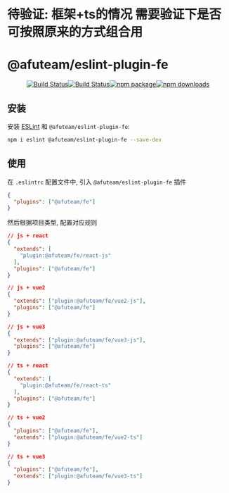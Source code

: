 




# 待验证: 框架+ts的情况 需要验证下是否可按照原来的方式组合用



# @afuteam/eslint-plugin-fe

<div align="center">

[![Build Status](https://github.com/eyea/afu-eslint-rule/workflows/ci/badge.svg)](https://github.com/eyea/afu-eslint-rule/actions/workflows/ci.yml)[![Build Status](https://github.com/eyea/afu-eslint-rule/workflows/rulesCoverage/badge.svg)](https://github.com/eyea/afu-eslint-rule/actions/workflows/rulesCoverage.yml)[![npm package](https://img.shields.io/npm/v/@afuteam/eslint-plugin-fe.svg)](https://www.npmjs.com/package/@afuteam/eslint-plugin-fe)[![npm downloads](https://img.shields.io/npm/dm/@afuteam/eslint-plugin-fe.svg)](https://www.npmjs.com/package/@afuteam/eslint-plugin-fe)

</div>


## 安装

安装 [ESLint](https://eslint.org/) 和 `@afuteam/eslint-plugin-fe`:

```sh
npm i eslint @afuteam/eslint-plugin-fe --save-dev
```

## 使用

在 `.eslintrc` 配置文件中, 引入 `@afuteam/eslint-plugin-fe` 插件

```json
{
  "plugins": ["@afuteam/fe"]
}
```

然后根据项目类型, 配置对应规则

```json
// js + react
{
  "extends": [
    "plugin:@afuteam/fe/react-js"
  ],
  "plugins": ["@afuteam/fe"]
}
```

```json
// js + vue2
{
  "extends": ["plugin:@afuteam/fe/vue2-js"],
  "plugins": ["@afuteam/fe"]
}
```

```json
// js + vue3
{
  "extends": ["plugin:@afuteam/fe/vue3-js"],
  "plugins": ["@afuteam/fe"]
}
```

```json
// ts + react
{
  "extends": [
    "plugin:@afuteam/fe/react-ts"
  ],
  "plugins": ["@afuteam/fe"]
}
```

```json
// ts + vue2
{
  "plugins": ["@afuteam/fe"],
  "extends": ["plugin:@afuteam/fe/vue2-ts"]
}
```

```json
// ts + vue3
{
  "plugins": ["@afuteam/fe"],
  "extends": ["plugin:@afuteam/fe/vue3-ts"]
}
```
